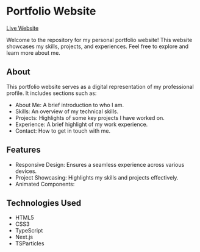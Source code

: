 # Portfolio Website
<a href="https://pratikgoswami.vercel.app/">Live Website</a>

Welcome to the repository for my personal portfolio website! This website showcases my skills, projects, and experiences. Feel free to explore and learn more about me.


## About

This portfolio website serves as a digital representation of my professional profile. It includes sections such as:

- About Me: A brief introduction to who I am.
- Skills: An overview of my technical skills.
- Projects: Highlights of some key projects I have worked on.
- Experience: A brief highlight of my work experience.
- Contact: How to get in touch with me.

## Features

- Responsive Design: Ensures a seamless experience across various devices.
- Project Showcasing: Highlights my skills and projects effectively.
- Animated Components: 

## Technologies Used

- HTML5
- CSS3
- TypeScript
- Next.js
- TSParticles
